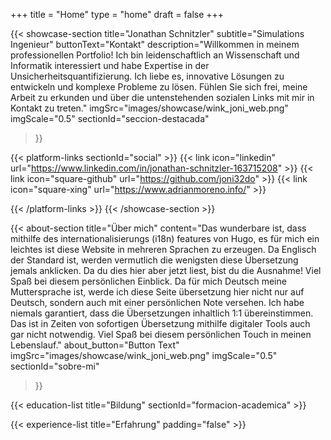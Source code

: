 +++
title =  "Home"
type = "home"
draft = false
+++

{{< showcase-section
    title="Jonathan Schnitzler"
    subtitle="Simulations Ingenieur"
    buttonText="Kontakt"
    description="Willkommen in meinem professionellen Portfolio! Ich bin leidenschaftlich an Wissenschaft und Informatik interessiert und habe Expertise in der Unsicherheitsquantifizierung. Ich liebe es, innovative Lösungen zu entwickeln und komplexe Probleme zu lösen. Fühlen Sie sich frei, meine Arbeit zu erkunden und über die untenstehenden sozialen Links mit mir in Kontakt zu treten."
    imgSrc="images/showcase/wink_joni_web.png"
    imgScale="0.5"
    sectionId="seccion-destacada"
 >}}

{{< platform-links sectionId="social" >}}
    {{< link icon="linkedin" url="https://www.linkedin.com/in/jonathan-schnitzler-163715208" >}}
    {{< link icon="square-github" url="https://github.com/joni32do" >}}
    {{< link icon="square-xing" url="https://www.adrianmoreno.info/" >}}

{{< /platform-links >}}
{{< /showcase-section >}}

{{< about-section
    title="Über mich"
    content="Das wunderbare ist, dass mithilfe des internationalisierungs (i18n) features von Hugo, es für mich ein leichtes ist diese Website in mehreren Sprachen zu erzeugen. Da Englisch der Standard ist, werden vermutlich die wenigsten diese Übersetzung jemals anklicken. Da du dies hier aber jetzt liest, bist du die Ausnahme! Viel Spaß bei diesem persönlichen Einblick. Da für mich Deutsch meine Muttersprache ist, werde ich diese Seite übersetzung hier nicht nur auf Deutsch, sondern auch mit einer persönlichen Note versehen. Ich habe niemals garantiert, dass die Übersetzungen inhaltlich 1:1 übereinstimmen. Das ist in Zeiten von sofortigen Übersetzung mithilfe digitaler Tools auch gar nicht notwendig. Viel Spaß bei diesem persönlichen Touch in meinen Lebenslauf."
    about_button="Button Text"
    imgSrc="images/showcase/wink_joni_web.png"
    imgScale="0.5"
    sectionId="sobre-mi"
 >}}

{{< education-list
    title="Bildung"
    sectionId="formacion-academica" >}}

{{< experience-list
    title="Erfahrung"
    padding="false" >}}

<!-- 
## Erfahrung

Hier finden sie auch meinen Lebenslauf in [Englisch](/cv) oder [Deutsch](/content/cv.md). -->
 
<!-- TODO: CV Creation automatic -->

<!-- {{< client-and-work-section
    title="Una selección de mi trabajo"
    sectionId="trabajo" >}} 

{{< testimonial-section
    title="Lo que dicen de mí"
    sectionId="testimonios" >}} -->
